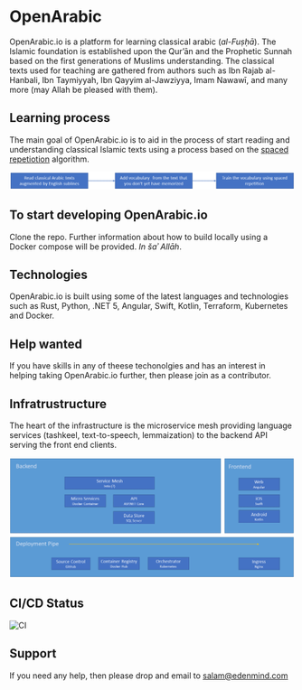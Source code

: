 # OpenArabic

OpenArabic.io is a platform for learning classical arabic (*al-Fuṣḥā*). The Islamic foundation is established upon the Qurʼān and the Prophetic Sunnah based on the first generations of Muslims understanding. The classical texts used for teaching are gathered from authors such as Ibn Rajab al-Hanbali, Ibn Taymiyyah, Ibn Qayyim al-Jawziyya, Imam Nawawī, and many more (may Allah be pleased with them).

## Learning process
The main goal of OpenArabic.io is to aid in the process of start reading and understanding classical Islamic texts using a process based on the [spaced repetiotion](https://en.wikipedia.org/wiki/Spaced_repetition) algorithm.

![Learning Process](https://github.com/edenmind/OpenArabic/blob/main/docs/learning%20process.png)

## To start developing OpenArabic.io
Clone the repo. Further information about how to build locally using a Docker compose will be provided. *In šaʾ Allāh*.

## Technologies
OpenArabic.io is built using some of the latest languages and technologies such as Rust, Python, .NET 5, Angular, Swift, Kotlin, Terraform, Kubernetes and Docker.

## Help wanted
If you have skills in any of theese techonolgies and has an interest in helping taking OpenArabic.io further, then please join as a contributor.

## Infratrustructure
The heart of the infrastructure is the microservice mesh providing language services (tashkeel, text-to-speech, lemmaization) to the backend API serving the front end clients.

![Service Infrastructure](https://github.com/edenmind/OpenArabic/blob/main/docs/OpenArabic%20-%20Service%20Architecture.png)

## CI/CD Status
![CI](https://github.com/edenmind/OpenArabic/workflows/CI/badge.svg?branch=main)

## Support
If you need any help, then please drop and email to salam@edenmind.com
